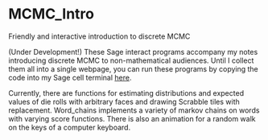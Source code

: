 # MCMC_Intro
Friendly and interactive introduction to discrete MCMC

(Under Development!)
These Sage interact programs accompany my notes introducing discrete MCMC to non-mathematical audiences. Until I collect them all into a single webpage, you can run these programs by copying the code into my Sage cell terminal <a href="https://people.csail.mit.edu/ddeford/sage_cell.html">here</a>.

Currently, there are functions for estimating distributions and expected values of die rolls with arbitrary faces and drawing Scrabble tiles with replacement. Word_chains implements a variety of markov chains on words with varying score functions.  There is also an animation for a random walk on the keys of a computer keyboard. 
